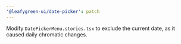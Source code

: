 ```yaml
---
'@leafygreen-ui/date-picker': patch
---
```


Modify `DatePickerMenu.stories.tsx` to exclude the current date, as it caused daily chromatic changes.